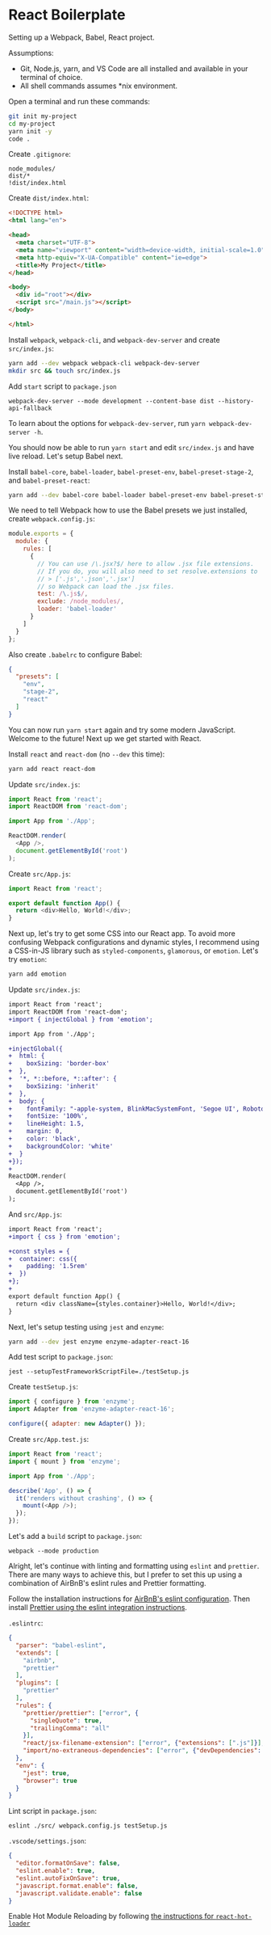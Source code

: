 # React Boilerplate

Setting up a Webpack, Babel, React project.

Assumptions:

- Git, Node.js, yarn, and VS Code are all installed and available in your terminal of choice.
- All shell commands assumes \*nix environment.

Open a terminal and run these commands:

```sh
git init my-project
cd my-project
yarn init -y
code .
```

Create `.gitignore`:

```gitignore
node_modules/
dist/*
!dist/index.html
```

Create `dist/index.html`:

```html
<!DOCTYPE html>
<html lang="en">

<head>
  <meta charset="UTF-8">
  <meta name="viewport" content="width=device-width, initial-scale=1.0">
  <meta http-equiv="X-UA-Compatible" content="ie=edge">
  <title>My Project</title>
</head>

<body>
  <div id="root"></div>
  <script src="/main.js"></script>
</body>

</html>
```

Install `webpack`, `webpack-cli`, and `webpack-dev-server` and create `src/index.js`:

```sh
yarn add --dev webpack webpack-cli webpack-dev-server
mkdir src && touch src/index.js
```

Add `start` script to `package.json`

```
webpack-dev-server --mode development --content-base dist --history-api-fallback
```

To learn about the options for `webpack-dev-server`, run `yarn webpack-dev-server -h`.

You should now be able to run `yarn start` and edit `src/index.js` and have live reload. Let's setup Babel next.

Install `babel-core`, `babel-loader`, `babel-preset-env`, `babel-preset-stage-2`, and `babel-preset-react`:

```sh
yarn add --dev babel-core babel-loader babel-preset-env babel-preset-stage-2 babel-preset-react
```

We need to tell Webpack how to use the Babel presets we just installed, create `webpack.config.js`:

```js
module.exports = {
  module: {
    rules: [
      {
        // You can use /\.jsx?$/ here to allow .jsx file extensions.
        // If you do, you will also need to set resolve.extensions to
        // > ['.js','.json','.jsx']
        // so Webpack can load the .jsx files.
        test: /\.js$/,
        exclude: /node_modules/,
        loader: 'babel-loader'
      }
    ]
  }
};
```

Also create `.babelrc` to configure Babel:

```json
{
  "presets": [
    "env",
    "stage-2",
    "react"
  ]
}
```

You can now run `yarn start` again and try some modern JavaScript. Welcome to the future! Next up we get started with React.

Install `react` and `react-dom` (no `--dev` this time):

```sh
yarn add react react-dom
```

Update `src/index.js`:

```js
import React from 'react';
import ReactDOM from 'react-dom';

import App from './App';

ReactDOM.render(
  <App />,
  document.getElementById('root')
);
```

Create `src/App.js`:

```js
import React from 'react';

export default function App() {
  return <div>Hello, World!</div>;
}
```

Next up, let's try to get some CSS into our React app. To avoid more confusing Webpack configurations and dynamic styles, I recommend using a CSS-in-JS library such as `styled-components`, `glamorous`, or `emotion`. Let's try `emotion`:

```sh
yarn add emotion
```

Update `src/index.js`:

```diff
import React from 'react';
import ReactDOM from 'react-dom';
+import { injectGlobal } from 'emotion';

import App from './App';

+injectGlobal({
+  html: {
+    boxSizing: 'border-box'
+  },
+  '*, *::before, *::after': {
+    boxSizing: 'inherit'
+  },
+  body: {
+    fontFamily: "-apple-system, BlinkMacSystemFont, 'Segoe UI', Roboto, Oxygen, Ubuntu, Cantarell, 'Open Sans', 'Helvetica Neue', sans-serif",
+    fontSize: '100%',
+    lineHeight: 1.5,
+    margin: 0,
+    color: 'black',
+    backgroundColor: 'white'
+  }
+});
+
ReactDOM.render(
  <App />,
  document.getElementById('root')
);
```

And `src/App.js`:

```diff
import React from 'react';
+import { css } from 'emotion';

+const styles = {
+  container: css({
+    padding: '1.5rem'
+  })
+};
+
export default function App() {
  return <div className={styles.container}>Hello, World!</div>;
}
```

Next, let's setup testing using `jest` and `enzyme`:

```sh
yarn add --dev jest enzyme enzyme-adapter-react-16
```

Add test script to `package.json`:

```
jest --setupTestFrameworkScriptFile=./testSetup.js
```

Create `testSetup.js`:

```js
import { configure } from 'enzyme';
import Adapter from 'enzyme-adapter-react-16';

configure({ adapter: new Adapter() });
```

Create `src/App.test.js`:

```js
import React from 'react';
import { mount } from 'enzyme';

import App from './App';

describe('App', () => {
  it('renders without crashing', () => {
    mount(<App />);
  });
});
```

Let's add a `build` script to `package.json`:

```
webpack --mode production
```

Alright, let's continue with linting and formatting using `eslint` and `prettier`. There are many ways to achieve this, but I prefer to set this up using a combination of AirBnB's eslint rules and Prettier formatting.

Follow the installation instructions for [AirBnB's eslint configuration](https://www.npmjs.com/package/eslint-config-airbnb). Then install [Prettier using the eslint integration instructions](https://prettier.io/docs/en/eslint.html).

`.eslintrc`:

```json
{
  "parser": "babel-eslint",
  "extends": [
    "airbnb",
    "prettier"
  ],
  "plugins": [
    "prettier"
  ],
  "rules": {
    "prettier/prettier": ["error", {
      "singleQuote": true,
      "trailingComma": "all"
    }],
    "react/jsx-filename-extension": ["error", {"extensions": [".js"]}],
    "import/no-extraneous-dependencies": ["error", {"devDependencies": ["src/**/*.test.js", "testSetup.js"]}]
  },
  "env": {
    "jest": true,
    "browser": true
  }
}
```

Lint script in `package.json`:

```
eslint ./src/ webpack.config.js testSetup.js
```

`.vscode/settings.json`:

```json
{
  "editor.formatOnSave": false,
  "eslint.enable": true,
  "eslint.autoFixOnSave": true,
  "javascript.format.enable": false,
  "javascript.validate.enable": false
}
```

Enable Hot Module Reloading by following [the instructions for `react-hot-loader`](https://github.com/gaearon/react-hot-loader#getting-started)
